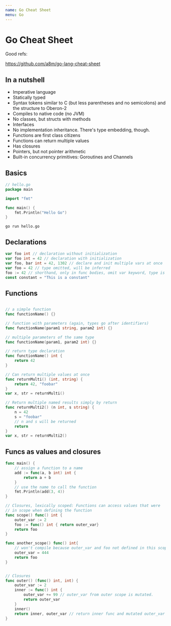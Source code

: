 ```yaml
---
name: Go Cheat Sheet
menu: Go
---
```


# Go Cheat Sheet

Good refs:

https://github.com/a8m/go-lang-cheat-sheet

## In a nutshell

- Imperative language
- Statically typed
- Syntax tokens similar to C (but less parentheses and no semicolons) and the structure to Oberon-2
- Compiles to native code (no JVM)
- No classes, but structs with methods
- Interfaces
- No implementation inheritance. There's type embedding, though.
- Functions are first class citizens
- Functions can return multiple values
- Has closures
- Pointers, but not pointer arithmetic
- Built-in concurrency primitives: Goroutines and Channels

## Basics

```go
// hello.go
package main

import "fmt"

func main() {
    fmt.Println("Hello Go")
}
```

```shell
go run hello.go
```

## Declarations

```go
var foo int // declaration without initialization
var foo int = 42 // declaration with initialization
var foo, bar int = 42, 1302 // declare and init multiple vars at once
var foo = 42 // type omitted, will be inferred
foo := 42 // shorthand, only in func bodies, omit var keyword, type is always implicit
const constant = "This is a constant"
```

## Functions

```go

// a simple function
func functionName() {}

// function with parameters (again, types go after identifiers)
func functionName(param1 string, param2 int) {}

// multiple parameters of the same type
func functionName(param1, param2 int) {}

// return type declaration
func functionName() int {
    return 42
}

// Can return multiple values at once
func returnMulti() (int, string) {
    return 42, "foobar"
}
var x, str = returnMulti()

// Return multiple named results simply by return
func returnMulti2() (n int, s string) {
    n = 42
    s = "foobar"
    // n and s will be returned
    return
}
var x, str = returnMulti2()
```

## Funcs as values and closures

```go
func main() {
    // assign a function to a name
    add := func(a, b int) int {
        return a + b
    }
    // use the name to call the function
    fmt.Println(add(3, 4))
}

// Closures, lexically scoped: Functions can access values that were
// in scope when defining the function
func scope() func() int {
    outer_var := 2
    foo := func() int { return outer_var}
    return foo
}

func another_scope() func() int{
    // won't compile because outer_var and foo not defined in this scope
    outer_var = 444
    return foo
}


// Closures
func outer() (func() int, int) {
    outer_var := 2
    inner := func() int {
        outer_var += 99 // outer_var from outer scope is mutated.
        return outer_var
    }
    inner()
    return inner, outer_var // return inner func and mutated outer_var 101
}
```
